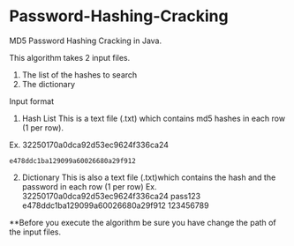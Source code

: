 # Password-Hashing-Cracking

MD5 Password Hashing Cracking in Java.

This algorithm takes 2 input files.
1) The list of the hashes to search
2) The dictionary

Input format

1) Hash List
This is a text file (.txt) which contains md5 hashes in each row (1 per row).

Ex. 32250170a0dca92d53ec9624f336ca24
    
    e478ddc1ba129099a60026680a29f912

2) Dictionary 
This is also a text file (.txt)which contains the hash and the password in each row (1 per row)
Ex. 32250170a0dca92d53ec9624f336ca24 pass123
    e478ddc1ba129099a60026680a29f912 123456789

**Before you execute the algorithm be sure you have change the path of the input files.
